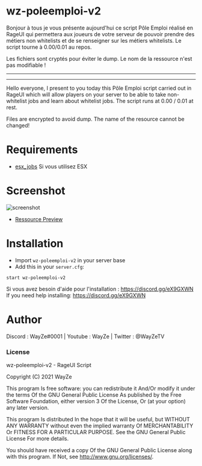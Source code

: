 # wz-poleemploi-v2

Bonjour à tous je vous présente aujourd'hui ce script Pôle Emploi réalisé en RageUI qui permettera aux joueurs de votre serveur de pouvoir prendre des métiers non whitelists et de se renseigner sur les métiers whitelists. Le script tourne à 0.00/0.01 au repos.

Les fichiers sont cryptés pour éviter le dump. Le nom de la ressource n'est pas modifiable !

-----------------------------------------------------
-----------------------------------------------------

Hello everyone, I present to you today this Pôle Emploi script carried out in RageUI which will allow players on your server to be able to take non-whitelist jobs and learn about whitelist jobs. The script runs at 0.00 / 0.01 at rest.

Files are encrypted to avoid dump. The name of the resource cannot be changed!

# Requirements

- [esx_jobs](https://github.com/esx-framework/esx_jobs) 
Si vous utilisez ESX

# Screenshot

![screenshot](https://media.discordapp.net/attachments/729007411809091675/913822803013283840/unknown.png?width=691&height=683)
 - [Ressource Preview](https://streamable.com/897954) 
# Installation
- Import `wz-poleemploi-v2` in your server base
- Add this in your `server.cfg`:

```
start wz-poleemploi-v2
```
Si vous avez besoin d'aide pour l'installation : https://discord.gg/eX9GXWN
If you need help installing: https://discord.gg/eX9GXWN

# Author 
Discord : WayZe#0001 | Youtube : WayZe | Twitter : @WayZeTV

### License
wz-poleemploi-v2 - RageUI Script

Copyright (C) 2021 WayZe

This program Is free software: you can redistribute it And/Or modify it under the terms Of the GNU General Public License As published by the Free Software Foundation, either version 3 Of the License, Or (at your option) any later version.

This program Is distributed In the hope that it will be useful, but WITHOUT ANY WARRANTY without even the implied warranty Of MERCHANTABILITY Or FITNESS FOR A PARTICULAR PURPOSE. See the GNU General Public License For more details.

You should have received a copy Of the GNU General Public License along with this program. If Not, see http://www.gnu.org/licenses/.
